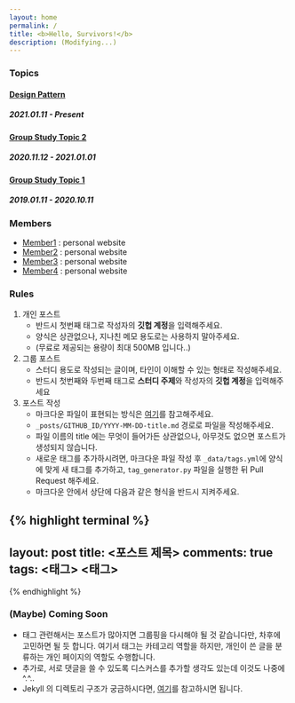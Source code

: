 ```yaml
---
layout: home
permalink: /
title: <b>Hello, Survivors!</b>
description: (Modifying...)
---
```


### Topics

#### [Design Pattern]()

##### 2021.01.11 - Present

#### [Group Study Topic 2]()

##### 2020.11.12 - 2021.01.01

#### [Group Study Topic 1]()

##### 2019.01.11 - 2020.10.11


### Members

- [Member1](https://member.github.com) : personal website
- [Member2](https://member.github.com) : personal website
- [Member3](https://member.github.com) : personal website
- [Member4](https://member.github.com) : personal website

### Rules

1. 개인 포스트
    - 반드시 첫번째 태그로 작성자의 **깃헙 계정**을 입력해주세요.
    - 양식은 상관없으나, 지나친 메모 용도로는 사용하지 말아주세요.
    - (무료로 제공되는 용량이 최대 500MB 입니다..)
2. 그룹 포스트
    - 스터디 용도로 작성되는 글이며, 타인이 이해할 수 있는 형태로 작성해주세요.
    - 반드시 첫번째와 두번째 태그로 **스터디 주제**와 작성자의 **깃헙 계정**을 입력해주세요
3. 포스트 작성
    - 마크다운 파일이 표현되는 방식은 [여기]()를 참고해주세요.
    - `_posts/GITHUB_ID/YYYY-MM-DD-title.md` 경로로 파일을 작성해주세요.
    - 파일 이름의 title 에는 무엇이 들어가든 상관없으나, 아무것도 없으면 포스트가 생성되지 않습니다.
    - 새로운 태그를 추가하시려면, 마크다운 파일 작성 후 `_data/tags.yml`에 양식에 맞게 새 태그를 추가하고, `tag_generator.py` 파일을 실행한 뒤 Pull Request 해주세요.
    - 마크다운 안에서 상단에 다음과 같은 형식을 반드시 지켜주세요.

{% highlight terminal %}
---
layout: post
title: <포스트 제목>
comments: true
tags: <태그> <태그>
---
{% endhighlight %}


### (Maybe) Coming Soon

- 태그 관련해서는 포스트가 많아지면 그룹핑을 다시해야 될 것 같습니다만, 차후에 고민하면 될 듯 합니다. 여기서 태그는 카테고리 역할을 하지만, 개인이 쓴 글을 분류하는 개인 페이지의 역할도 수행합니다.
- 추가로, 서로 댓글을 쓸 수 있도록 디스커스를 추가할 생각도 있는데 이것도 나중에 ^.^..
- Jekyll 의 디렉토리 구조가 궁금하시다면, [여기](https://jekyllrb-ko.github.io/docs/structure/)를 참고하시면 됩니다.
